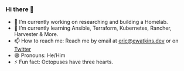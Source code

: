 ### Hi there 👋

- 🔭 I’m currently working on researching and building a Homelab. 
- 🌱 I’m currently learning Ansible, Terraform, Kubernetes, Rancher, Harvester & More.
- 📫 How to reach me: Reach me by email at [eric@ewatkins.dev](mailto:eric@ewatkins.dev) or on [Twitter](https://twitter.com/ewatkinsdev)
- 😄 Pronouns: He/Him
- ⚡ Fun fact: Octopuses have three hearts.

<!--
**ewatkins/ewatkins** is a ✨ _special_ ✨ repository because its `README.md` (this file) appears on your GitHub profile.

Here are some ideas to get you started:

- 🔭 I’m currently working on ...
- 🌱 I’m currently learning ...
- 👯 I’m looking to collaborate on ...
- 🤔 I’m looking for help with ...
- 💬 Ask me about ...
- 📫 How to reach me: ...
- 😄 Pronouns: ...
- ⚡ Fun fact: ...
-->
